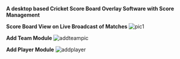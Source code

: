 **A desktop based Cricket Score Board Overlay Software with Score Management**

**Score Board View on Live Broadcast of Matches**
![pic1](https://github.com/mehdi-rezaie/Desktop-Softwares/assets/168227141/ba796850-5cc9-410d-b5b6-ca7227ede990)

**Add Team Module**
![addteampic](https://github.com/mehdi-rezaie/Desktop-Softwares/assets/168227141/a6cbd79c-28ea-4ff2-b349-711ec40cf338)

**Add Player Module**
![addplayer](https://github.com/mehdi-rezaie/Desktop-Softwares/assets/168227141/54d821a5-8717-4050-844a-65695df52602)
